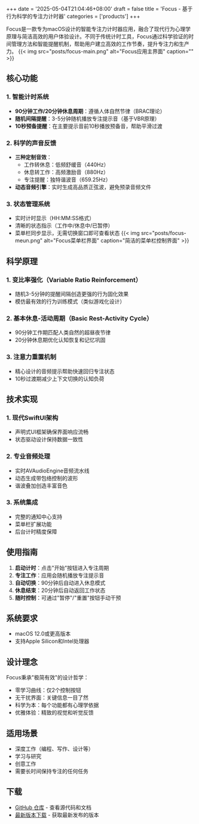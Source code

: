 +++
date = '2025-05-04T21:04:46+08:00'
draft = false
title = 'Focus - 基于行为科学的专注力计时器'
categories = ['products']
+++

Focus是一款专为macOS设计的智能专注力计时器应用，融合了现代行为心理学原理与简洁高效的用户体验设计。不同于传统计时工具，Focus通过科学验证的时间管理方法和智能提醒机制，帮助用户建立高效的工作节奏，提升专注力和生产力。
{{< img src="posts/focus-main.png" alt="Focus应用主界面" caption="" >}}


## 核心功能

### 1. 智能计时系统
- **90分钟工作/20分钟休息周期**：遵循人体自然节律（BRAC理论）
- **随机间隔提醒**：3-5分钟随机播放专注提示音（基于VBR原理）
- **10秒预备提醒**：在主要提示音前10秒播放预备音，帮助平滑过渡

### 2. 科学的声音反馈
- **三种定制音效**：
  - 工作转休息：低频舒缓音（440Hz）
  - 休息转工作：高频激励音（880Hz）
  - 专注提醒：独特谐波音（659.25Hz）
- **动态音频引擎**：实时生成高品质正弦波，避免预录音频文件

### 3. 状态管理系统
- 实时计时显示（HH:MM:SS格式）
- 清晰的状态指示（工作中/休息中/已暂停）
- 菜单栏同步显示，无需切换窗口即可查看状态
  {{< img src="posts/focus-meun.png" alt="Focus菜单栏界面" caption="简洁的菜单栏控制界面" >}}

## 科学原理

### 1. 变比率强化（Variable Ratio Reinforcement）
- 随机3-5分钟的提醒间隔创造更强的行为固化效果
- 模仿最有效的行为训练模式（类似游戏化设计）

### 2. 基本休息-活动周期（Basic Rest-Activity Cycle）
- 90分钟工作期匹配人类自然的超昼夜节律
- 20分钟休息期优化认知恢复和记忆巩固

### 3. 注意力重置机制
- 精心设计的音频提示帮助快速回归专注状态
- 10秒过渡期减少上下文切换的认知负荷

## 技术实现

### 1. 现代SwiftUI架构
- 声明式UI框架确保界面响应流畅
- 状态驱动设计保持数据一致性

### 2. 专业音频处理
- 实时AVAudioEngine音频流水线
- 动态生成带包络控制的波形
- 谐波叠加创造丰富音色

### 3. 系统集成
- 完整的通知中心支持
- 菜单栏扩展功能
- 后台计时精度保障

## 使用指南

1. **启动计时**：点击"开始"按钮进入专注周期
2. **专注工作**：应用会随机播放专注提示音
3. **自动切换**：90分钟后自动进入休息模式
4. **休息结束**：20分钟后自动返回工作状态
5. **随时控制**：可通过"暂停"/"重置"按钮手动干预

## 系统要求

- macOS 12.0或更高版本
- 支持Apple Silicon和Intel处理器

## 设计理念

Focus秉承"极简有效"的设计哲学：
- 零学习曲线：仅2个控制按钮
- 无干扰界面：关键信息一目了然
- 科学为本：每个功能都有心理学依据
- 优雅体验：精致的视觉和听觉反馈

## 适用场景

- 深度工作（编程、写作、设计等）
- 学习与研究
- 创意工作
- 需要长时间保持专注的任何任务

## 下载

- [GitHub 仓库](https://github.com/ZhenchongLi/Focus) - 查看源代码和文档
- [最新版本下载](https://github.com/ZhenchongLi/Focus/releases/) - 获取最新发布的版本
